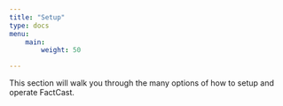 ```yaml
---
title: "Setup"
type: docs
menu:
    main:
        weight: 50

---
```


This section will walk you through the many options of how to setup and operate FactCast.

